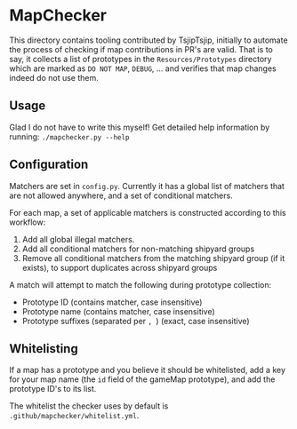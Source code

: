 # MapChecker

This directory contains tooling contributed by TsjipTsjip, initially to automate the process of checking if map
contributions in PR's are valid. That is to say, it collects a list of prototypes in the `Resources/Prototypes`
directory which are marked as `DO NOT MAP`, `DEBUG`, ... and verifies that map changes indeed do not use them.

## Usage

Glad I do not have to write this myself! Get detailed help information by running: `./mapchecker.py --help`


## Configuration

Matchers are set in `config.py`. Currently it has a global list of matchers that are not allowed anywhere, and a set
of conditional matchers.

For each map, a set of applicable matchers is constructed according to this workflow:
1. Add all global illegal matchers.
2. Add all conditional matchers for non-matching shipyard groups
3. Remove all conditional matchers from the matching shipyard group (if it exists), to support duplicates across
   shipyard groups

A match will attempt to match the following during prototype collection:
- Prototype ID (contains matcher, case insensitive)
- Prototype name (contains matcher, case insensitive)
- Prototype suffixes (separated per `, `) (exact, case insensitive)

## Whitelisting

If a map has a prototype and you believe it should be whitelisted, add a key for your map name (the `id` field of the
gameMap prototype), and add the prototype ID's to its list.

The whitelist the checker uses by default is `.github/mapchecker/whitelist.yml`.
